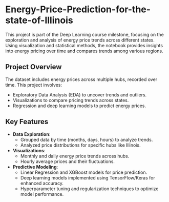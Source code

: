 # Energy-Price-Prediction-for-the-state-of-Illinois
This project is part of the Deep Learning course milestone, focusing on the exploration and analysis of energy price trends across different states. Using visualization and statistical methods, the notebook provides insights into energy pricing over time and compares trends among various regions.

## Project Overview
The dataset includes energy prices across multiple hubs, recorded over time. This project involves:
- Exploratory Data Analysis (EDA) to uncover trends and outliers.
- Visualizations to compare pricing trends across states.
- Regression and deep learning models to predict energy prices.

## Key Features
- **Data Exploration**:
  - Grouped data by time (months, days, hours) to analyze trends.
  - Analyzed price distributions for specific hubs like Illinois.
- **Visualizations**:
  - Monthly and daily energy price trends across hubs.
  - Hourly average prices and their fluctuations.
- **Predictive Modeling**:
  - Linear Regression and XGBoost models for price prediction.
  - Deep learning models implemented using TensorFlow/Keras for enhanced accuracy.
  - Hyperparameter tuning and regularization techniques to optimize model performance.


 
